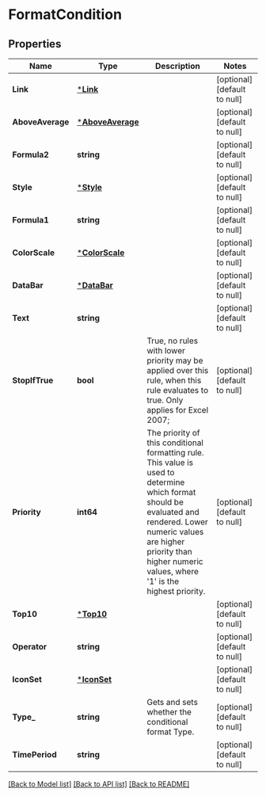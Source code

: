 # FormatCondition

## Properties
Name | Type | Description | Notes
------------ | ------------- | ------------- | -------------
**Link** | [***Link**](Link.md) |  | [optional] [default to null]
**AboveAverage** | [***AboveAverage**](AboveAverage.md) |  | [optional] [default to null]
**Formula2** | **string** |  | [optional] [default to null]
**Style** | [***Style**](Style.md) |  | [optional] [default to null]
**Formula1** | **string** |  | [optional] [default to null]
**ColorScale** | [***ColorScale**](ColorScale.md) |  | [optional] [default to null]
**DataBar** | [***DataBar**](DataBar.md) |  | [optional] [default to null]
**Text** | **string** |  | [optional] [default to null]
**StopIfTrue** | **bool** | True, no rules with lower priority may be applied over this rule, when this     rule evaluates to true.  Only applies for Excel 2007; | [optional] [default to null]
**Priority** | **int64** | The priority of this conditional formatting rule. This value is used to determine     which format should be evaluated and rendered. Lower numeric values are higher     priority than higher numeric values, where &#39;1&#39; is the highest priority. | [optional] [default to null]
**Top10** | [***Top10**](Top10.md) |  | [optional] [default to null]
**Operator** | **string** |  | [optional] [default to null]
**IconSet** | [***IconSet**](IconSet.md) |  | [optional] [default to null]
**Type_** | **string** | Gets and sets whether the conditional format Type.              | [optional] [default to null]
**TimePeriod** | **string** |  | [optional] [default to null]

[[Back to Model list]](../README.md#documentation-for-models) [[Back to API list]](../README.md#documentation-for-api-endpoints) [[Back to README]](../README.md)


